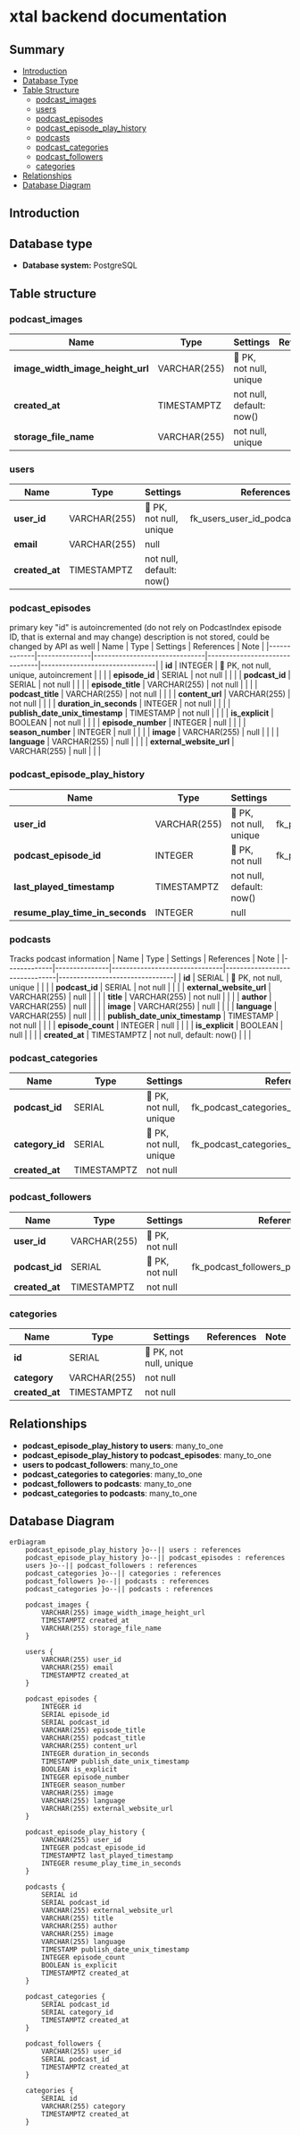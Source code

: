 # xtal backend documentation

## Summary

- [Introduction](#introduction)
- [Database Type](#database-type)
- [Table Structure](#table-structure)
  - [podcast_images](#podcast_images)
  - [users](#users)
  - [podcast_episodes](#podcast_episodes)
  - [podcast_episode_play_history](#podcast_episode_play_history)
  - [podcasts](#podcasts)
  - [podcast_categories](#podcast_categories)
  - [podcast_followers](#podcast_followers)
  - [categories](#categories)
- [Relationships](#relationships)
- [Database Diagram](#database-Diagram)

## Introduction

## Database type

- **Database system:** PostgreSQL

## Table structure

### podcast_images

| Name                             | Type         | Settings                 | References | Note |
| -------------------------------- | ------------ | ------------------------ | ---------- | ---- |
| **image_width_image_height_url** | VARCHAR(255) | 🔑 PK, not null, unique  |            |      |
| **created_at**                   | TIMESTAMPTZ  | not null, default: now() |            |      |
| **storage_file_name**            | VARCHAR(255) | not null, unique         |            |      |

### users

| Name           | Type         | Settings                 | References                         | Note |
| -------------- | ------------ | ------------------------ | ---------------------------------- | ---- |
| **user_id**    | VARCHAR(255) | 🔑 PK, not null, unique  | fk_users_user_id_podcast_followers |      |
| **email**      | VARCHAR(255) | null                     |                                    |      |
| **created_at** | TIMESTAMPTZ  | not null, default: now() |                                    |      |

### podcast_episodes

primary key "id" is autoincremented (do not rely on PodcastIndex episode ID, that is external and may change)
description is not stored, could be changed by API as well
| Name | Type | Settings | References | Note |
|-------------|---------------|-------------------------------|-------------------------------|--------------------------------|
| **id** | INTEGER | 🔑 PK, not null, unique, autoincrement | | |
| **episode_id** | SERIAL | not null | | |
| **podcast_id** | SERIAL | not null | | |
| **episode_title** | VARCHAR(255) | not null | | |
| **podcast_title** | VARCHAR(255) | not null | | |
| **content_url** | VARCHAR(255) | not null | | |
| **duration_in_seconds** | INTEGER | not null | | |
| **publish_date_unix_timestamp** | TIMESTAMP | not null | | |
| **is_explicit** | BOOLEAN | not null | | |
| **episode_number** | INTEGER | null | | |
| **season_number** | INTEGER | null | | |
| **image** | VARCHAR(255) | null | | |
| **language** | VARCHAR(255) | null | | |
| **external_website_url** | VARCHAR(255) | null | | |

### podcast_episode_play_history

| Name                            | Type         | Settings                 | References                                                          | Note |
| ------------------------------- | ------------ | ------------------------ | ------------------------------------------------------------------- | ---- |
| **user_id**                     | VARCHAR(255) | 🔑 PK, not null, unique  | fk_podcast_episode_play_history_user_id_users                       |      |
| **podcast_episode_id**          | INTEGER      | 🔑 PK, not null          | fk_podcast_episode_play_history_podcast_episode_id_podcast_episodes |      |
| **last_played_timestamp**       | TIMESTAMPTZ  | not null, default: now() |                                                                     |      |
| **resume_play_time_in_seconds** | INTEGER      | null                     |                                                                     |      |

### podcasts

Tracks podcast information
| Name | Type | Settings | References | Note |
|-------------|---------------|-------------------------------|-------------------------------|--------------------------------|
| **id** | SERIAL | 🔑 PK, not null, unique | | |
| **podcast_id** | SERIAL | not null | | |
| **external_website_url** | VARCHAR(255) | null | | |
| **title** | VARCHAR(255) | not null | | |
| **author** | VARCHAR(255) | null | | |
| **image** | VARCHAR(255) | null | | |
| **language** | VARCHAR(255) | null | | |
| **publish_date_unix_timestamp** | TIMESTAMP | not null | | |
| **episode_count** | INTEGER | null | | |
| **is_explicit** | BOOLEAN | null | | |
| **created_at** | TIMESTAMPTZ | not null, default: now() | | |

### podcast_categories

| Name            | Type        | Settings                | References                                   | Note |
| --------------- | ----------- | ----------------------- | -------------------------------------------- | ---- |
| **podcast_id**  | SERIAL      | 🔑 PK, not null, unique | fk_podcast_categories_podcast_id_podcasts    |      |
| **category_id** | SERIAL      | 🔑 PK, not null, unique | fk_podcast_categories_category_id_categories |      |
| **created_at**  | TIMESTAMPTZ | not null                |                                              |      |

### podcast_followers

| Name           | Type         | Settings        | References                               | Note |
| -------------- | ------------ | --------------- | ---------------------------------------- | ---- |
| **user_id**    | VARCHAR(255) | 🔑 PK, not null |                                          |      |
| **podcast_id** | SERIAL       | 🔑 PK, not null | fk_podcast_followers_podcast_id_podcasts |      |
| **created_at** | TIMESTAMPTZ  | not null        |                                          |      |

### categories

| Name           | Type         | Settings                | References | Note |
| -------------- | ------------ | ----------------------- | ---------- | ---- |
| **id**         | SERIAL       | 🔑 PK, not null, unique |            |      |
| **category**   | VARCHAR(255) | not null                |            |      |
| **created_at** | TIMESTAMPTZ  | not null                |            |      |

## Relationships

- **podcast_episode_play_history to users**: many_to_one
- **podcast_episode_play_history to podcast_episodes**: many_to_one
- **users to podcast_followers**: many_to_one
- **podcast_categories to categories**: many_to_one
- **podcast_followers to podcasts**: many_to_one
- **podcast_categories to podcasts**: many_to_one

## Database Diagram

```mermaid
erDiagram
	podcast_episode_play_history }o--|| users : references
	podcast_episode_play_history }o--|| podcast_episodes : references
	users }o--|| podcast_followers : references
	podcast_categories }o--|| categories : references
	podcast_followers }o--|| podcasts : references
	podcast_categories }o--|| podcasts : references

	podcast_images {
		VARCHAR(255) image_width_image_height_url
		TIMESTAMPTZ created_at
		VARCHAR(255) storage_file_name
	}

	users {
		VARCHAR(255) user_id
		VARCHAR(255) email
		TIMESTAMPTZ created_at
	}

	podcast_episodes {
		INTEGER id
		SERIAL episode_id
		SERIAL podcast_id
		VARCHAR(255) episode_title
		VARCHAR(255) podcast_title
		VARCHAR(255) content_url
		INTEGER duration_in_seconds
		TIMESTAMP publish_date_unix_timestamp
		BOOLEAN is_explicit
		INTEGER episode_number
		INTEGER season_number
		VARCHAR(255) image
		VARCHAR(255) language
		VARCHAR(255) external_website_url
	}

	podcast_episode_play_history {
		VARCHAR(255) user_id
		INTEGER podcast_episode_id
		TIMESTAMPTZ last_played_timestamp
		INTEGER resume_play_time_in_seconds
	}

	podcasts {
		SERIAL id
		SERIAL podcast_id
		VARCHAR(255) external_website_url
		VARCHAR(255) title
		VARCHAR(255) author
		VARCHAR(255) image
		VARCHAR(255) language
		TIMESTAMP publish_date_unix_timestamp
		INTEGER episode_count
		BOOLEAN is_explicit
		TIMESTAMPTZ created_at
	}

	podcast_categories {
		SERIAL podcast_id
		SERIAL category_id
		TIMESTAMPTZ created_at
	}

	podcast_followers {
		VARCHAR(255) user_id
		SERIAL podcast_id
		TIMESTAMPTZ created_at
	}

	categories {
		SERIAL id
		VARCHAR(255) category
		TIMESTAMPTZ created_at
	}
```
